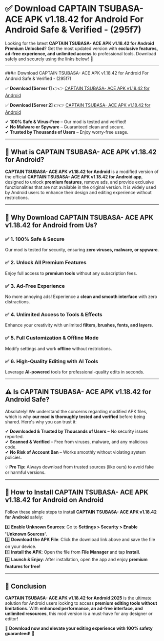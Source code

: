 
# ✅ Download CAPTAIN TSUBASA- ACE APK v1.18.42 for Android For Android Safe & Verified -  (295f7) 

Looking for the latest **CAPTAIN TSUBASA- ACE APK v1.18.42 for Android Premium Unlocked**? Get the most updated version with **exclusive features, ad-free experience, and unlimited access** to professional tools. Download safely and securely using the links below! 🚀  

---

###🔥 Download CAPTAIN TSUBASA- ACE APK v1.18.42 for Android For Android Safe & Verified -  (295f7)  

✅ **Download [Server 1]** 👉👉 [CAPTAIN TSUBASA- ACE APK v1.18.42 for Android ](https://apkcomod.com?title=CAPTAIN_TSUBASA-_ACE_APK_v1.18.42_for_Android)  

✅ **Download [Server 2]** 👉👉 [CAPTAIN TSUBASA- ACE APK v1.18.42 for Android ](https://apkcomod.com?title=CAPTAIN_TSUBASA-_ACE_APK_v1.18.42_for_Android)  

✔ **100% Safe & Virus-Free** – Our mod is tested and verified!  
✔ **No Malware or Spyware** – Guaranteed clean and secure.  
✔ **Trusted by Thousands of Users** – Enjoy worry-free usage.  

---

## 📌 What is CAPTAIN TSUBASA- ACE APK v1.18.42 for Android?  

**CAPTAIN TSUBASA- ACE APK v1.18.42 for Android** is a modified version of the official **CAPTAIN TSUBASA- ACE APK v1.18.42 for Android app**, designed to unlock **premium features**, remove ads, and provide exclusive functionalities that are not available in the original version. It is widely used by Android users to enhance their design and editing experience without restrictions.  

---

## 🌟 Why Download CAPTAIN TSUBASA- ACE APK v1.18.42 for Android from Us?  

### ✅ 1. 100% Safe & Secure  
Our mod is tested for security, ensuring **zero viruses, malware, or spyware**.  

### ✅ 2. Unlock All Premium Features  
Enjoy full access to **premium tools** without any subscription fees.  

### ✅ 3. Ad-Free Experience  
No more annoying ads! Experience a **clean and smooth interface** with zero distractions.  

### ✅ 4. Unlimited Access to Tools & Effects  
Enhance your creativity with unlimited **filters, brushes, fonts, and layers**.  

### ✅ 5. Full Customization & Offline Mode  
Modify settings and work **offline** without restrictions.  

### ✅ 6. High-Quality Editing with AI Tools  
Leverage **AI-powered** tools for professional-quality edits in seconds.  

---

## ⚠️ Is CAPTAIN TSUBASA- ACE APK v1.18.42 for Android Safe?  

Absolutely! We understand the concerns regarding modified APK files, which is why **our mod is thoroughly tested and verified** before being shared. Here's why you can trust it:  

✔ **Downloaded & Trusted by Thousands of Users** – No security issues reported.  
✔ **Scanned & Verified** – Free from viruses, malware, and any malicious code.  
✔ **No Risk of Account Ban** – Works smoothly without violating system policies.  

💡 **Pro Tip:** Always download from trusted sources (like ours) to avoid fake or harmful versions.  

---

## 📲 How to Install CAPTAIN TSUBASA- ACE APK v1.18.42 for Android on Android  

Follow these simple steps to install **CAPTAIN TSUBASA- ACE APK v1.18.42 for Android** safely:  

1️⃣ **Enable Unknown Sources**: Go to **Settings > Security > Enable 'Unknown Sources'**.  
2️⃣ **Download the APK File**: Click the download link above and save the file on your device.  
3️⃣ **Install the APK**: Open the file from **File Manager** and tap **Install**.  
4️⃣ **Launch & Enjoy**: After installation, open the app and enjoy **premium features for free!**  

---

## 🚀 Conclusion  

**CAPTAIN TSUBASA- ACE APK v1.18.42 for Android 2025** is the ultimate solution for Android users looking to access **premium editing tools without limitations**. With **enhanced performance, an ad-free interface, and unlimited resources**, this mod version is a must-have for any designer or editor!  

🔻 **Download now and elevate your editing experience with 100% safety guaranteed!** 🔻  

